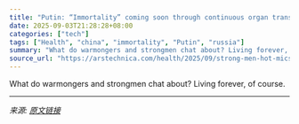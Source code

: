 ```yaml
---
title: "Putin: “Immortality” coming soon through continuous organ transplants"
date: 2025-09-03T21:28:28+08:00
categories: ["tech"]
tags: ["Health", "china", "immortality", "Putin", "russia"]
summary: "What do warmongers and strongmen chat about? Living forever, of course."
source_url: "https://arstechnica.com/health/2025/09/strong-men-hot-mics-putin-and-xi-dream-about-immortality-living-to-150/"
---
```


What do warmongers and strongmen chat about? Living forever, of course.

---

*来源: [原文链接](https://arstechnica.com/health/2025/09/strong-men-hot-mics-putin-and-xi-dream-about-immortality-living-to-150/)*
